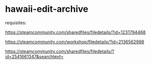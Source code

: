 # hawaii-edit-archive

requisites:

https://steamcommunity.com/sharedfiles/filedetails/?id=1231794468

https://steamcommunity.com/workshop/filedetails/?id=2136562988

https://steamcommunity.com/sharedfiles/filedetails/?id=2541661347&searchtext=
